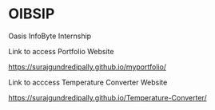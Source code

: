 # OIBSIP
Oasis InfoByte Internship

Link to access Portfolio Website

https://surajgundredipally.github.io/myportfolio/

Link to acccess Temperature Converter Website

https://surajgundredipally.github.io/Temperature-Converter/

